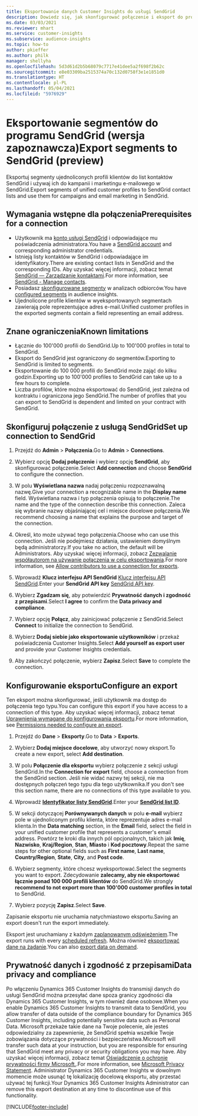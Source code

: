 ```yaml
---
title: Eksportowanie danych Customer Insights do usługi SendGrid
description: Dowiedz się, jak skonfigurować połączenie i eksport do programu SendGrid.
ms.date: 03/03/2021
ms.reviewer: mhart
ms.service: customer-insights
ms.subservice: audience-insights
ms.topic: how-to
author: pkieffer
ms.author: philk
manager: shellyha
ms.openlocfilehash: 5d3d61d2b5b68079c7717e41dee5a2f698f2b62c
ms.sourcegitcommit: e8e03309ba2515374a70c132d0758f3e1e1851d0
ms.translationtype: HT
ms.contentlocale: pl-PL
ms.lasthandoff: 05/04/2021
ms.locfileid: "5976929"
---
```

# <a name="export-segments-to-sendgrid-preview"></a><span data-ttu-id="c65e3-103">Eksportowanie segmentów do programu SendGrid (wersja zapoznawcza)</span><span class="sxs-lookup"><span data-stu-id="c65e3-103">Export segments to SendGrid (preview)</span></span>

<span data-ttu-id="c65e3-104">Eksportuj segmenty ujednoliconych profili klientów do list kontaktów SendGrid i używaj ich do kampanii i marketingu e-mailowego w SendGrid.</span><span class="sxs-lookup"><span data-stu-id="c65e3-104">Export segments of unified customer profiles to SendGrid contact lists and use them for campaigns and email marketing in SendGrid.</span></span> 

## <a name="prerequisites-for-a-connection"></a><span data-ttu-id="c65e3-105">Wymagania wstępne dla połączenia</span><span class="sxs-lookup"><span data-stu-id="c65e3-105">Prerequisites for a connection</span></span>

-   <span data-ttu-id="c65e3-106">Użytkownik ma [konto usługi SendGrid](https://sendgrid.com/) i odpowiadające mu poświadczenia administratora.</span><span class="sxs-lookup"><span data-stu-id="c65e3-106">You have a [SendGrid account](https://sendgrid.com/) and corresponding administrator credentials.</span></span>
-   <span data-ttu-id="c65e3-107">Istnieją listy kontaktów w SendGrid i odpowiadające im identyfikatory.</span><span class="sxs-lookup"><span data-stu-id="c65e3-107">There are existing contact lists in SendGrid and the corresponding IDs.</span></span> <span data-ttu-id="c65e3-108">Aby uzyskać więcej informacji, zobacz temat [SendGrid — Zarządzanie kontaktami](https://sendgrid.com/docs/ui/managing-contacts/create-and-manage-contacts/#manage-contacts).</span><span class="sxs-lookup"><span data-stu-id="c65e3-108">For more information, see [SendGrid - Manage contacts](https://sendgrid.com/docs/ui/managing-contacts/create-and-manage-contacts/#manage-contacts).</span></span>
-   <span data-ttu-id="c65e3-109">Posiadasz [skonfigurowane segmenty](segments.md) w analizach odbiorców.</span><span class="sxs-lookup"><span data-stu-id="c65e3-109">You have [configured segments](segments.md) in audience insights.</span></span>
-   <span data-ttu-id="c65e3-110">Ujednolicone profile klientów w wyeksportowanych segmentach zawierają pole reprezentujące adres e-mail.</span><span class="sxs-lookup"><span data-stu-id="c65e3-110">Unified customer profiles in the exported segments contain a field representing an email address.</span></span>

## <a name="known-limitations"></a><span data-ttu-id="c65e3-111">Znane ograniczenia</span><span class="sxs-lookup"><span data-stu-id="c65e3-111">Known limitations</span></span>

- <span data-ttu-id="c65e3-112">Łącznie do 100'000 profili do SendGrid.</span><span class="sxs-lookup"><span data-stu-id="c65e3-112">Up to 100'000 profiles in total to SendGrid.</span></span>
- <span data-ttu-id="c65e3-113">Eksport do SendGrid jest ograniczony do segmentów.</span><span class="sxs-lookup"><span data-stu-id="c65e3-113">Exporting to SendGrid is limited to segments.</span></span>
- <span data-ttu-id="c65e3-114">Eksportowanie do 100 000 profili do SendGrid może zająć do kilku godzin.</span><span class="sxs-lookup"><span data-stu-id="c65e3-114">Exporting up to 100'000 profiles to SendGrid can take up to a few hours to complete.</span></span> 
- <span data-ttu-id="c65e3-115">Liczba profilów, które można eksportować do SendGrid, jest zależna od kontraktu i ograniczona jego SendGrid.</span><span class="sxs-lookup"><span data-stu-id="c65e3-115">The number of profiles that you can export to SendGrid is dependent and limited on your contract with SendGrid.</span></span>

## <a name="set-up-connection-to-sendgrid"></a><span data-ttu-id="c65e3-116">Skonfiguruj połączenie z usługą SendGrid</span><span class="sxs-lookup"><span data-stu-id="c65e3-116">Set up connection to SendGrid</span></span>

1. <span data-ttu-id="c65e3-117">Przejdź do **Admin** > **Połączenia**.</span><span class="sxs-lookup"><span data-stu-id="c65e3-117">Go to **Admin** > **Connections**.</span></span>

1. <span data-ttu-id="c65e3-118">Wybierz opcję **Dodaj połączenie** i wybierz opcję **SendGrid**, aby skonfigurować połączenie.</span><span class="sxs-lookup"><span data-stu-id="c65e3-118">Select **Add connection** and choose **SendGrid** to configure the connection.</span></span>

1. <span data-ttu-id="c65e3-119">W polu **Wyświetlana nazwa** nadaj połączeniu rozpoznawalną nazwę.</span><span class="sxs-lookup"><span data-stu-id="c65e3-119">Give your connection a recognizable name in the **Display name** field.</span></span> <span data-ttu-id="c65e3-120">Wyświetlana nazwa i typ połączenia opisują to połączenie.</span><span class="sxs-lookup"><span data-stu-id="c65e3-120">The name and the type of the connection describe this connection.</span></span> <span data-ttu-id="c65e3-121">Zaleca się wybranie nazwy objaśniającej cel i miejsce docelowe połączenia.</span><span class="sxs-lookup"><span data-stu-id="c65e3-121">We recommend choosing a name that explains the purpose and target of the connection.</span></span>

1. <span data-ttu-id="c65e3-122">Określ, kto może używać tego połączenia.</span><span class="sxs-lookup"><span data-stu-id="c65e3-122">Choose who can use this connection.</span></span> <span data-ttu-id="c65e3-123">Jeśli nie podejmiesz działania, ustawieniem domyślnym będą administratorzy.</span><span class="sxs-lookup"><span data-stu-id="c65e3-123">If you take no action, the default will be Administrators.</span></span> <span data-ttu-id="c65e3-124">Aby uzyskać więcej informacji, zobacz [Zezwalanie współautorom na używanie połączenia w celu eksportowania](connections.md#allow-contributors-to-use-a-connection-for-exports).</span><span class="sxs-lookup"><span data-stu-id="c65e3-124">For more information, see [Allow contributors to use a connection for exports](connections.md#allow-contributors-to-use-a-connection-for-exports).</span></span>

1. <span data-ttu-id="c65e3-125">Wprowadź **Klucz interfejsu API SendGrid** [Klucz interfejsu API SendGrid](https://sendgrid.com/docs/ui/account-and-settings/api-keys/).</span><span class="sxs-lookup"><span data-stu-id="c65e3-125">Enter your **SendGrid API key** [SendGrid API key](https://sendgrid.com/docs/ui/account-and-settings/api-keys/).</span></span>

1. <span data-ttu-id="c65e3-126">Wybierz **Zgadzam się**, aby potwierdzić **Prywatność danych i zgodność z przepisami**.</span><span class="sxs-lookup"><span data-stu-id="c65e3-126">Select **I agree** to confirm the **Data privacy and compliance**.</span></span>

1. <span data-ttu-id="c65e3-127">Wybierz opcję **Połącz**, aby zainicjować połączenie z SendGrid.</span><span class="sxs-lookup"><span data-stu-id="c65e3-127">Select **Connect** to initialize the connection to SendGrid.</span></span>

1. <span data-ttu-id="c65e3-128">Wybierz **Dodaj siebie jako eksportowanie użytkowników** i przekaż poświadczenia Customer Insights.</span><span class="sxs-lookup"><span data-stu-id="c65e3-128">Select **Add yourself as export user** and provide your Customer Insights credentials.</span></span>

1. <span data-ttu-id="c65e3-129">Aby zakończyć połączenie, wybierz **Zapisz**.</span><span class="sxs-lookup"><span data-stu-id="c65e3-129">Select **Save** to complete the connection.</span></span>

## <a name="configure-an-export"></a><span data-ttu-id="c65e3-130">Konfigurowanie eksportu</span><span class="sxs-lookup"><span data-stu-id="c65e3-130">Configure an export</span></span>

<span data-ttu-id="c65e3-131">Ten eksport można skonfigurować, jeśli użytkownik ma dostęp do połączenia tego typu.</span><span class="sxs-lookup"><span data-stu-id="c65e3-131">You can configure this export if you have access to a connection of this type.</span></span> <span data-ttu-id="c65e3-132">Aby uzyskać więcej informacji, zobacz temat [Uprawnienia wymagane do konfigurowania eksportu](export-destinations.md#set-up-a-new-export).</span><span class="sxs-lookup"><span data-stu-id="c65e3-132">For more information, see [Permissions needed to configure an export](export-destinations.md#set-up-a-new-export).</span></span>

1. <span data-ttu-id="c65e3-133">Przejdź do **Dane** > **Eksporty**.</span><span class="sxs-lookup"><span data-stu-id="c65e3-133">Go to **Data** > **Exports**.</span></span>

1. <span data-ttu-id="c65e3-134">Wybierz **Dodaj miejsce docelowe**, aby utworzyć nowy eksport.</span><span class="sxs-lookup"><span data-stu-id="c65e3-134">To create a new export, select **Add destination**.</span></span>

1. <span data-ttu-id="c65e3-135">W polu **Połączenie dla eksportu** wybierz połączenie z sekcji usługi SendGrid.</span><span class="sxs-lookup"><span data-stu-id="c65e3-135">In the **Connection for export** field, choose a connection from the SendGrid section.</span></span> <span data-ttu-id="c65e3-136">Jeśli nie widać nazwy tej sekcji, nie ma dostępnych połączeń tego typu dla tego użytkownika.</span><span class="sxs-lookup"><span data-stu-id="c65e3-136">If you don't see this section name, there are no connections of this type available to you.</span></span>

1. <span data-ttu-id="c65e3-137">Wprowadź **[Identyfikator listy SendGrid](https://sendgrid.com/docs/ui/managing-contacts/create-and-manage-contacts/#manage-contacts)**.</span><span class="sxs-lookup"><span data-stu-id="c65e3-137">Enter your **[SendGrid list ID](https://sendgrid.com/docs/ui/managing-contacts/create-and-manage-contacts/#manage-contacts)**.</span></span>

1. <span data-ttu-id="c65e3-138">W sekcji dotyczącej **Porównywanych danych** w polu **e-mail** wybierz pole w ujednoliconym profilu klienta, które reprezentuje adres e-mail klienta.</span><span class="sxs-lookup"><span data-stu-id="c65e3-138">In the **Data matching** section, in the **Email** field, select the field in your unified customer profile that represents a customer's email address.</span></span> <span data-ttu-id="c65e3-139">Powtórz te kroki dla innych pól opcjonalnych, takich jak **Imię**, **Nazwisko**, **Kraj/Region**, **Stan**, **Miasto** i **Kod pocztowy**.</span><span class="sxs-lookup"><span data-stu-id="c65e3-139">Repeat the same steps for other optional fields such as **First name**, **Last name**, **Country/Region**, **State**, **City**, and **Post code**.</span></span>

1. <span data-ttu-id="c65e3-140">Wybierz segmenty, które chcesz wyeksportować.</span><span class="sxs-lookup"><span data-stu-id="c65e3-140">Select the segments you want to export.</span></span> <span data-ttu-id="c65e3-141">Zdecydowanie **zalecamy, aby nie eksportować łącznie ponad 100 000 profili klientów** do SendGrid.</span><span class="sxs-lookup"><span data-stu-id="c65e3-141">We strongly **recommend to not export more than 100'000 customer profiles in total** to SendGrid.</span></span> 

1. <span data-ttu-id="c65e3-142">Wybierz pozycję **Zapisz**.</span><span class="sxs-lookup"><span data-stu-id="c65e3-142">Select **Save**.</span></span>

<span data-ttu-id="c65e3-143">Zapisanie eksportu nie uruchamia natychmiastowo eksportu.</span><span class="sxs-lookup"><span data-stu-id="c65e3-143">Saving an export doesn't run the export immediately.</span></span>

<span data-ttu-id="c65e3-144">Eksport jest uruchamiany z każdym [zaplanowanym odświeżeniem](system.md#schedule-tab).</span><span class="sxs-lookup"><span data-stu-id="c65e3-144">The export runs with every [scheduled refresh](system.md#schedule-tab).</span></span> <span data-ttu-id="c65e3-145">Można również [eksportować dane na żądanie](export-destinations.md#run-exports-on-demand).</span><span class="sxs-lookup"><span data-stu-id="c65e3-145">You can also [export data on demand](export-destinations.md#run-exports-on-demand).</span></span> 

## <a name="data-privacy-and-compliance"></a><span data-ttu-id="c65e3-146">Prywatność danych i zgodność z przepisami</span><span class="sxs-lookup"><span data-stu-id="c65e3-146">Data privacy and compliance</span></span>

<span data-ttu-id="c65e3-147">Po włączeniu Dynamics 365 Customer Insights do transmisji danych do usługi SendGrid można przesyłać dane spoza granicy zgodności dla Dynamics 365 Customer Insights, w tym również dane osobowe.</span><span class="sxs-lookup"><span data-stu-id="c65e3-147">When you enable Dynamics 365 Customer Insights to transmit data to SendGrid, you allow transfer of data outside of the compliance boundary for Dynamics 365 Customer Insights, including potentially sensitive data such as Personal Data.</span></span> <span data-ttu-id="c65e3-148">Microsoft przekaże takie dane na Twoje polecenie, ale jesteś odpowiedzialny za zapewnienie, że SendGrid spełnia wszelkie Twoje zobowiązania dotyczące prywatności i bezpieczeństwa.</span><span class="sxs-lookup"><span data-stu-id="c65e3-148">Microsoft will transfer such data at your instruction, but you are responsible for ensuring that SendGrid meet any privacy or security obligations you may have.</span></span> <span data-ttu-id="c65e3-149">Aby uzyskać więcej informacji, zobacz temat [Oświadczenie o ochronie prywatności firmy Microsoft.](https://go.microsoft.com/fwlink/?linkid=396732).</span><span class="sxs-lookup"><span data-stu-id="c65e3-149">For more information, see [Microsoft Privacy Statement](https://go.microsoft.com/fwlink/?linkid=396732).</span></span>
<span data-ttu-id="c65e3-150">Administrator Dynamics 365 Customer Insights w dowolnym momencie może usunąć tę lokalizację docelową eksportu, aby przestać używać tej funkcji.</span><span class="sxs-lookup"><span data-stu-id="c65e3-150">Your Dynamics 365 Customer Insights Administrator can remove this export destination at any time to discontinue use of this functionality.</span></span>


[!INCLUDE[footer-include](../includes/footer-banner.md)]